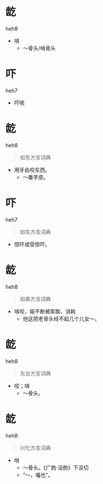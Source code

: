 # 龁
heh8
- 啃
  - ～骨头/啃骨头

# 吓
heh7
- 吓唬

# 龁
heh8
> 如东方言词典
- 用牙齿咬东西。
  - ～番芋皮。

# 吓
heh7
> 如东方言词典
- 惊吓或受惊吓。

# 龁
heh8
> 如皋方言词典
- 啃咬，喻不断被索取、消耗
  - 他这把老骨头经不起几个儿女～。

# 龁
heh8
> 东台方言词典
- 咬；啃
  - ～骨头。

# 龁
heh8
> 兴化方言词典
- 啃
  - ～骨头。《广韵·没韵》下没切
  - “～，囓也”。
